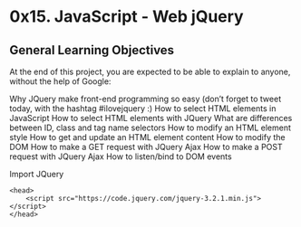 # 0x15. JavaScript - Web jQuery

## General Learning Objectives
At the end of this project, you are expected to be able to explain to anyone, without the help of Google:

Why JQuery make front-end programming so easy (don’t forget to tweet today, with the hashtag #ilovejquery :)
How to select HTML elements in JavaScript
How to select HTML elements with JQuery
What are differences between ID, class and tag name selectors
How to modify an HTML element style
How to get and update an HTML element content
How to modify the DOM
How to make a GET request with JQuery Ajax
How to make a POST request with JQuery Ajax
How to listen/bind to DOM events


Import JQuery
```
<head>
    <script src="https://code.jquery.com/jquery-3.2.1.min.js"></script>
</head>
```